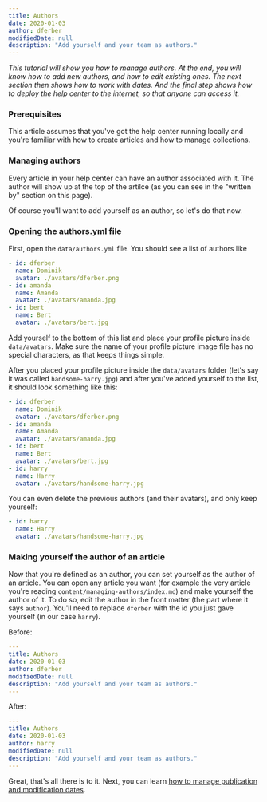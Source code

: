 ```yaml
---
title: Authors
date: 2020-01-03
author: dferber
modifiedDate: null
description: "Add yourself and your team as authors."
---
```


_This tutorial will show you how to manage authors. At the end, you will know how to add new authors, and how to edit existing ones. The next section then shows how to work with dates. And the final step shows how to deploy the help center to the internet, so that anyone can access it._

### Prerequisites

This article assumes that you've got the help center running locally and you're familiar with how to create articles and how to manage collections.

### Managing authors

Every article in your help center can have an author associated with it. The author will show up at the top of the artilce (as you can see in the "written by" section on this page).

Of course you'll want to add yourself as an author, so let's do that now.

### Opening the authors.yml file

First, open the `data/authors.yml` file. You should see a list of authors like

```yaml
- id: dferber
  name: Dominik
  avatar: ./avatars/dferber.png
- id: amanda
  name: Amanda
  avatar: ./avatars/amanda.jpg
- id: bert
  name: Bert
  avatar: ./avatars/bert.jpg
```

Add yourself to the bottom of this list and place your profile picture inside `data/avatars`. Make sure the name of your profile picture image file has no special characters, as that keeps things simple.

After you placed your profile picture inside the `data/avatars` folder (let's say it was called `handsome-harry.jpg`) and after you've added yourself to the list, it should look something like this:

```yaml
- id: dferber
  name: Dominik
  avatar: ./avatars/dferber.png
- id: amanda
  name: Amanda
  avatar: ./avatars/amanda.jpg
- id: bert
  name: Bert
  avatar: ./avatars/bert.jpg
- id: harry
  name: Harry
  avatar: ./avatars/handsome-harry.jpg
```

You can even delete the previous authors (and their avatars), and only keep yourself:

```yaml
- id: harry
  name: Harry
  avatar: ./avatars/handsome-harry.jpg
```

### Making yourself the author of an article

Now that you're defined as an author, you can set yourself as the author of an article. You can open any article you want (for example the very article you're reading `content/managing-authors/index.md`) and make yourself the author of it. To do so, edit the author in the front matter (the part where it says `author`). You'll need to replace `dferber` with the id you just gave yourself (in our case `harry`).

Before:

```yaml
---
title: Authors
date: 2020-01-03
author: dferber
modifiedDate: null
description: "Add yourself and your team as authors."
---

```

After:

```yaml
---
title: Authors
date: 2020-01-03
author: harry
modifiedDate: null
description: "Add yourself and your team as authors."
---

```

Great, that's all there is to it. Next, you can learn [how to manage publication and modification dates](/articles/managing-dates).
